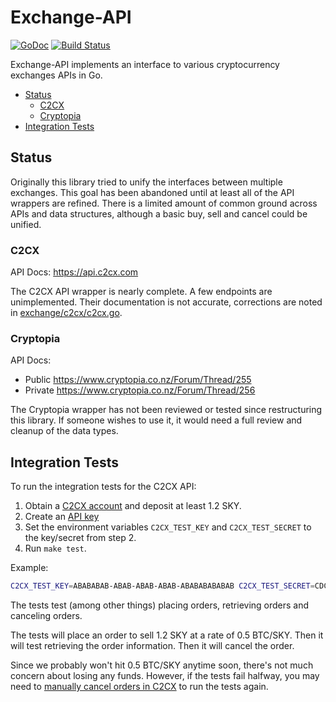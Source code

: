 # Exchange-API

[![GoDoc](https://godoc.org/github.com/skycoin/exchange-api?status.svg)](https://godoc.org/github.com/skycoin/exchange-api)
[![Build Status](https://travis-ci.org/skycoin/exchange-api.svg?branch=master)](https://travis-ci.org/skycoin/exchange-api)

Exchange-API implements an interface to various cryptocurrency exchanges APIs in Go.

<!-- MarkdownTOC autolink="true" bracket="round" depth="5" -->

- [Status](#status)
    - [C2CX](#c2cx)
    - [Cryptopia](#cryptopia)
- [Integration Tests](#integration-tests)

<!-- /MarkdownTOC -->

## Status

Originally this library tried to unify the interfaces between multiple exchanges.
This goal has been abandoned until at least all of the API wrappers are refined.
There is a limited amount of common ground across APIs and data structures,
although a basic buy, sell and cancel could be unified.

### C2CX

API Docs: https://api.c2cx.com

The C2CX API wrapper is nearly complete. A few endpoints are unimplemented.
Their documentation is not accurate, corrections are noted in [exchange/c2cx/c2cx.go](exchange/c2cx/c2cx.go).

### Cryptopia

API Docs:

* Public https://www.cryptopia.co.nz/Forum/Thread/255
* Private https://www.cryptopia.co.nz/Forum/Thread/256

The Cryptopia wrapper has not been reviewed or tested since restructuring this library.
If someone wishes to use it, it would need a full review and cleanup of the data types.


## Integration Tests

To run the integration tests for the C2CX API:
1. Obtain a [C2CX account](https://www.c2cx.com) and deposit at least 1.2 SKY.
2. Create an [API key](https://www.c2cx.com/in/myaccount/api)
3. Set the environment variables `C2CX_TEST_KEY` and `C2CX_TEST_SECRET` to the key/secret from step 2.
4. Run `make test`.

Example:

```sh
C2CX_TEST_KEY=ABABABAB-ABAB-ABAB-ABAB-ABABABABABAB C2CX_TEST_SECRET=CDCDCDCD-CDCD-CDCD-CDCD-CDCDCDCDCDCD make test
```

The tests test (among other things) placing orders, retrieving orders and canceling orders.

The tests will place an order to sell 1.2 SKY at a rate of 0.5 BTC/SKY. Then it will test retrieving the order information. Then it will cancel the order.

Since we probably won't hit 0.5 BTC/SKY anytime soon, there's not much concern about losing any funds.
However, if the tests fail halfway, you may need to [manually cancel orders in C2CX](https://www.c2cx.com/in/orders) to run the tests again.


